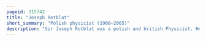 ```yaml
---
pageid: 315742
title: "Joseph Rotblat"
short_summary: "Polish physicist (1908–2005)"
description: "Sir Joseph Rotblat was a polish and british Physicist. He worked on the Tube Alloys and Manhattan Project during World War Ii but left the los alamos Laboratory in 1944 on Grounds of Conscience after it became clear that Germany had ceased Development of an atomic Bomb."
---
```

